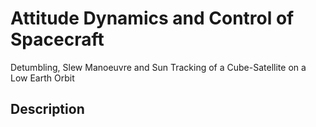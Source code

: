# Attitude Dynamics and Control of Spacecraft
Detumbling, Slew Manoeuvre and Sun Tracking of a Cube-Satellite on a Low Earth Orbit
## Description
